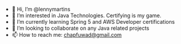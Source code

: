 - 👋 Hi, I’m @lennymartins
- 👀 I’m interested in Java Technologies. Certifying is my game.
- 🌱 I’m currently learning Spring 5 and AWS Developer certifications
- 💞️ I’m looking to collaborate on any Java related projects
- 📫 How to reach me: chapfuwad@gmail.com

<!---
lennymartins/lennymartins is a ✨ special ✨ repository because its `README.md` (this file) appears on your GitHub profile.
You can click the Preview link to take a look at your changes.
--->
